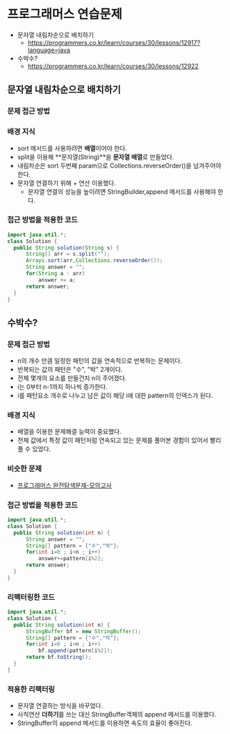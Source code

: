 # 프로그래머스 연습문제 
- 문자열 내림차순으로 배치하기
    - https://programmers.co.kr/learn/courses/30/lessons/12917?language=java
- 수박수?
    - https://programmers.co.kr/learn/courses/30/lessons/12922

## 문자열 내림차순으로 배치하기
### 문제 접근 방법

### 배경 지식
- sort 메서드를 사용하려면 **배열**이어야 한다.
- split을 이용해 **문자열(String)**을 **문자열 배열**로 만들었다.
- 내림차순은 sort 두번째 param으로 Collections.reverseOrder()을 넘겨주어야 한다. 
- 문자열 연결하기 위해 + 연산 이용했다. 
    - 문자열 연결의 성능을 높이려면 StringBuilder,append 메서드를 사용해야 한다.


### 접근 방법을 적용한 코드
```java
import java.util.*;
class Solution {
  public String solution(String s) {
      String[] arr = s.split("");
      Arrays.sort(arr,Collections.reverseOrder());
      String answer = "";
      for(String a : arr) 
          answer += a;
      return answer;
  }
}
```

## 수박수? 
### 문제 접근 방법 
- n의 개수 만큼 일정한 패턴의 값을 연속적으로 반복하는 문제이다.
- 반복되는 값의 패턴은 "수", "박" 2개이다.
- 전체 몇개의 요소를 만들건지 n이 주어졌다. 
- i는 0부터 n-1까지 하나씩 증가한다.
- i를 패턴요소 개수로 나누고 남은 값이 해당 i에 대한 pattern의 인덱스가 된다.

### 배경 지식
- 배열을 이용한 문제해결 능력이 중요했다.
- 전체 값에서 특정 값이 패턴처럼 연속되고 있는 문제를 풀어본 경험이 있어서 빨리 풀 수 있었다.

### 비슷한 문제
- [프로그래머스 완전탐색문제-모의고사](https://programmers.co.kr/learn/courses/30/lessons/42840)

### 접근 방법을 적용한 코드
```java
import java.util.*;
class Solution {
  public String solution(int n) {
      String answer = "";
      String[] pattern = {"수","박"};
      for(int i=0 ; i<n ; i++)
          answer+=pattern[i%2];
      return answer;
  }
}
```

### 리팩터링한 코드
```java
import java.util.*;
class Solution {
  public String solution(int n) {
      StringBuffer bf = new StringBuffer();
      String[] pattern = {"수","박"};
      for(int i=0 ; i<n ; i++)
          bf.append(pattern[i%2]);
      return bf.toString();
  }
}
```

### 적용한 리팩터링
- 문자열 연결하는 방식을 바꾸었다.
- 사칙연산 **더하기**를 쓰는 대신 StringBuffer객체의 append 메서드를 이용했다.
- StringBuffer의 append 메서드를 이용하면 속도의 효율이 좋아진다. 